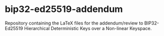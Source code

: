 # bip32-ed25519-addendum
Repository containing the LaTeX files for the addendum/review to BIP32-Ed25519 Hierarchical Deterministic Keys over a Non-linear Keyspace.

